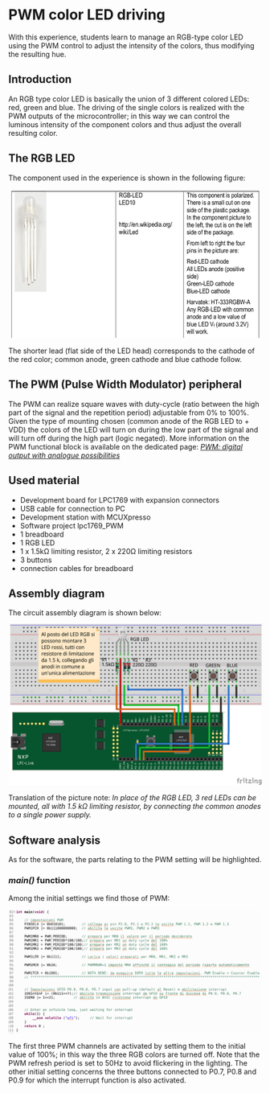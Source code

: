 # PWM color LED driving
With this experience, students learn to manage an RGB-type color LED using the PWM control to adjust the intensity of the colors, thus modifying the resulting hue.
## Introduction
An RGB type color LED is basically the union of 3 different colored LEDs: red, green and blue. The driving of the single colors is realized with the PWM outputs of the microcontroller; in this way we can control the luminous intensity of the component colors and thus adjust the overall resulting color.
## The RGB LED
The component used in the experience is shown in the following figure:
<p align="center">
  <img src="pic/LED_RGB.png" width=500/>
</p>

The shorter lead (flat side of the LED head) corresponds to the cathode of the red color; common anode, green cathode and blue cathode follow.
## The PWM (Pulse Width Modulator) peripheral
The PWM can realize square waves with duty-cycle (ratio between the high part of the signal and the repetition period) adjustable from 0% to 100%. Given the type of mounting chosen (common anode of the RGB LED to + VDD) the colors of the LED will turn on during the low part of the signal and will turn off during the high part (logic negated).
More information on the PWM functional block is available on the dedicated page: [*PWM: digital output with analogue possibilities*](PWM_block.md)
## Used material
+ Development board for LPC1769 with expansion connectors
+ USB cable for connection to PC
+ Development station with MCUXpresso
+ Software project lpc1769_PWM
+ 1 breadboard
+ 1 RGB LED
+ 1 x 1.5kΩ limiting resistor, 2 x 220Ω limiting resistors
+ 3 buttons
+ connection cables for breadboard
## Assembly diagram
The circuit assembly diagram is shown below:
<p align="center">
  <img src="pic/PWM_LED_Color_bb.png" width=800/>
</p>

Translation of the picture note: *In place of the RGB LED, 3 red LEDs can be mounted, all with 1.5 kΩ limiting resistor, by connecting the common anodes to a single power supply.*

## Software analysis
As for the software, the parts relating to the PWM setting will be highlighted.
### *main()* function
Among the initial settings we find those of PWM:
<p align="center">
  <img src="pic/main.png" width=800/>
</p>

The first three PWM channels are activated by setting them to the initial value of 100%; in this way the three RGB colors are turned off. Note that the PWM refresh period is set to 50Hz to avoid flickering in the lighting. The other initial setting concerns the three buttons connected to P0.7, P0.8 and P0.9 for which the interrupt function is also activated.
